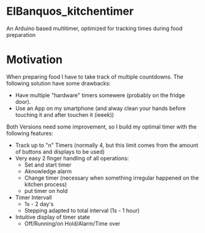 # ElBanquos_kitchentimer
An Arduino based multitimer, optimized for tracking times during food preparation

# Motivation
When preparing food I have to take track of multiple countdowns. The following solution have some drawbacks:
* Have multiple "hardware" timers somewere (probably on the fridge door).
* Use an App on my smartphone (and alway clean your hands before touching it and after touchen it (ieeek))

Both Versions need some improvement, so I build my  optimal timer with the following features:

* Track up to "n" Timers (normally 4, but this limit comes from the amount of buttons and displays to be used)
* Very easy 2 finger handling of all operations:
  * Set and start timer
  * Aknowledge alarm
  * Change timer (necessary when something irregular happened on the kitchen process)
  * put timer on hold
* Timer Intervall
  * 1s - 2 day's
  * Stepping adapted to total interval (1s - 1 hour) 
* Intuitive display of timer state
  * Off/Running/on Hold/Alarm/Time over
  
